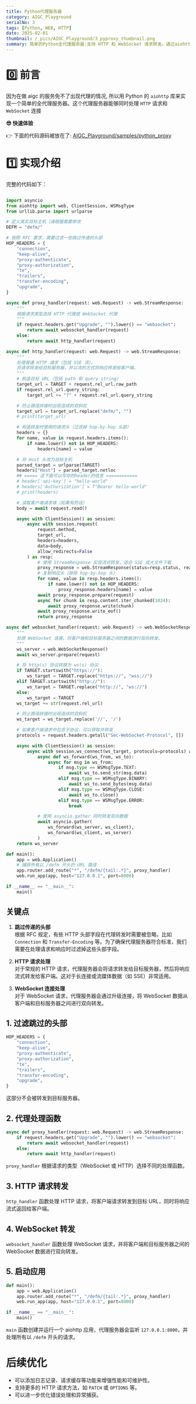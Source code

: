 ```yaml
---
title: Python代理服务器
category: AIGC_Playground
serialNo: 3
tags: [Python, WEB, HTTP]
date: 2025-02-01
thumbnail: /_pics/AIGC_Playground/3_pyproxy_thumbnail.png
summary: 简单的Python全代理服务器:支持 HTTP 和 WebSocket 请求转发。通过aiohttp库实现异步处理，有效支持高并发请求，适用于需要代理服务的场景.
---
```


# 0️⃣ 前言

因为在做 aigc 的服务免不了出现代理的情况, 所以用 Python 的 `aiohttp` 库来实现一个简单的全代理服务器。这个代理服务器能够同时处理 `HTTP` 请求和 `WebSocket` 连接

**😎 快速体验**

👉 下面的代码源码被放在了: [AIGC_Playground/samples/python_proxy](https://github.com/pldz1/AIGC_Playground)

# 1️⃣ 实现介绍

完整的代码如下：

```python

import asyncio
from aiohttp import web, ClientSession, WSMsgType
from urllib.parse import urlparse

# 定义真实目标主机（请根据需要修改
DEFM = "defm/"

# 按照 RFC 要求，需要过滤一些跳过传递的头部
HOP_HEADERS = {
    "connection",
    "keep-alive",
    "proxy-authenticate",
    "proxy-authorization",
    "te",
    "trailers",
    "transfer-encoding",
    "upgrade",
}

async def proxy_handler(request: web.Request) -> web.StreamResponse:
    """
    根据请求类型选择 HTTP 代理或 WebSocket 代理
    """
    if request.headers.get("Upgrade", "").lower() == "websocket":
        return await websocket_handler(request)
    else:
        return await http_handler(request)

async def http_handler(request: web.Request) -> web.StreamResponse:
    """
    处理普通 HTTP 请求（包括 SSE 流）。
    将请求转发给目标服务器，并以流的方式将响应转发给客户端。
    """
    # 构造目标 URL（包括 path 和 query string）
    target_url = TARGET + request.rel_url.raw_path
    if request.rel_url.query_string:
        target_url += "?" + request.rel_url.query_string

    # 防止路径拼接时出现连续的双斜杠
    target_url = target_url.replace("defm/", "")
    # print(target_url)

    # 构造转发时使用的请求头（过滤掉 hop-by-hop 头部）
    headers = {}
    for name, value in request.headers.items():
        if name.lower() not in HOP_HEADERS:
            headers[name] = value

    # 将 Host 头改为目标主机
    parsed_target = urlparse(TARGET)
    headers["Host"] = parsed_target.netloc
    ## ===== 这下面可以写你的header的信息 ============
    # header['api-key'] = "hello-world"
    # headers['Authorization'] = f"Bearer hello-world"
    # print(headers)

    # 读取客户端请求体（如果有的话）
    body = await request.read()

    async with ClientSession() as session:
        async with session.request(
            request.method,
            target_url,
            headers=headers,
            data=body,
            allow_redirects=False
        ) as resp:
            # 使用 StreamResponse 实现流式转发，适合 SSE 或大文件下载
            proxy_response = web.StreamResponse(status=resp.status, reason=resp.reason)
            # 复制响应头（排除 hop-by-hop 头）
            for name, value in resp.headers.items():
                if name.lower() not in HOP_HEADERS:
                    proxy_response.headers[name] = value
            await proxy_response.prepare(request)
            async for chunk in resp.content.iter_chunked(1024):
                await proxy_response.write(chunk)
            await proxy_response.write_eof()
            return proxy_response

async def websocket_handler(request: web.Request) -> web.WebSocketResponse:
    """
    处理 WebSocket 连接。将客户端和目标服务器之间的数据进行双向转发。
    """
    ws_server = web.WebSocketResponse()
    await ws_server.prepare(request)

    # 将 http(s) 协议转换为 ws(s) 协议
    if TARGET.startswith("https://"):
        ws_target = TARGET.replace("https://", "wss://")
    elif TARGET.startswith("http://"):
        ws_target = TARGET.replace("http://", "ws://")
    else:
        ws_target = TARGET
    ws_target += str(request.rel_url)

    # 防止路径拼接时出现连续的双斜杠
    ws_target = ws_target.replace('//', '/')

    # 如果客户端请求中包含子协议，可以获取并转发
    protocols = request.headers.getall("Sec-WebSocket-Protocol", [])

    async with ClientSession() as session:
        async with session.ws_connect(ws_target, protocols=protocols) as ws_client:
            async def ws_forward(ws_from, ws_to):
                async for msg in ws_from:
                    if msg.type == WSMsgType.TEXT:
                        await ws_to.send_str(msg.data)
                    elif msg.type == WSMsgType.BINARY:
                        await ws_to.send_bytes(msg.data)
                    elif msg.type == WSMsgType.CLOSE:
                        await ws_to.close()
                    elif msg.type == WSMsgType.ERROR:
                        break

            # 使用 asyncio.gather 同时转发双向数据
            await asyncio.gather(
                ws_forward(ws_server, ws_client),
                ws_forward(ws_client, ws_server)
            )
    return ws_server

def main():
    app = web.Application()
    # 捕获所有以 /defm 开头的 URL 路径
    app.router.add_route("*", "/defm/{tail:.*}", proxy_handler)
    web.run_app(app, host="127.0.0.1", port=8000)

if __name__ == "__main__":
    main()


```

## 关键点

1. **跳过传递的头部**  
   根据 RFC 规定，有些 HTTP 头部字段在代理转发时需要被忽略，比如 `Connection` 和 `Transfer-Encoding` 等。为了确保代理服务器符合标准，我们需要在处理请求和响应时过滤掉这些头部字段。

2. **HTTP 请求处理**  
   对于常规的 HTTP 请求，代理服务器会将请求转发给目标服务器，然后将响应流式转发给客户端。这对于长连接或流媒体数据（如 SSE）非常适用。

3. **WebSocket 连接处理**  
   对于 WebSocket 请求，代理服务器会通过升级连接，将 WebSocket 数据从客户端和目标服务器之间进行双向转发。

## 1. 过滤跳过的头部

```python
HOP_HEADERS = {
    "connection",
    "keep-alive",
    "proxy-authenticate",
    "proxy-authorization",
    "te",
    "trailers",
    "transfer-encoding",
    "upgrade",
}
```

这部分不会被转发到目标服务器。

## 2. 代理处理函数

```python
async def proxy_handler(request: web.Request) -> web.StreamResponse:
    if request.headers.get("Upgrade", "").lower() == "websocket":
        return await websocket_handler(request)
    else:
        return await http_handler(request)
```

`proxy_handler` 根据请求的类型（WebSocket 或 HTTP）选择不同的处理函数。

## 3. HTTP 请求转发

`http_handler` 函数处理 HTTP 请求，将客户端请求转发到目标 URL，同时将响应流式返回给客户端。

## 4. WebSocket 转发

`websocket_handler` 函数处理 WebSocket 请求，并将客户端和目标服务器之间的 WebSocket 数据进行双向转发。

## 5. 启动应用

```python
def main():
    app = web.Application()
    app.router.add_route("*", "/defm/{tail:.*}", proxy_handler)
    web.run_app(app, host="127.0.0.1", port=8000)

if __name__ == "__main__":
    main()
```

`main` 函数创建并运行一个 aiohttp 应用，代理服务器会监听 `127.0.0.1:8000`，并处理所有以 `/defm` 开头的请求。

# 后续优化

- 可以添加日志记录、请求缓存等功能来增强性能和可维护性。
- 支持更多的 HTTP 请求方法，如 `PATCH` 或 `OPTIONS` 等。
- 可以进一步优化错误处理和异常捕获。

